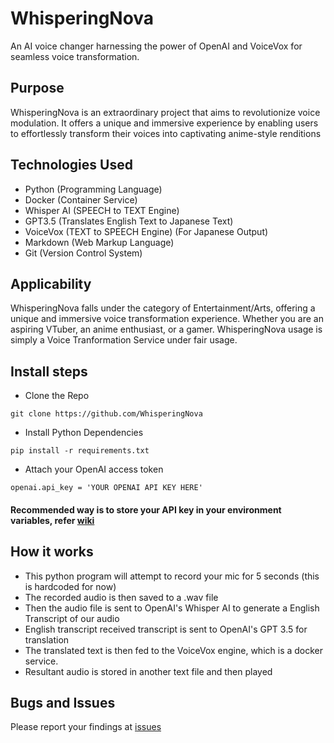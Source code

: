 # WhisperingNova
An AI voice changer harnessing the power of OpenAI and VoiceVox for seamless voice transformation.

## Purpose
WhisperingNova is an extraordinary project that aims to revolutionize voice modulation. It offers a unique and immersive experience by enabling users to effortlessly transform their voices into captivating anime-style renditions

## Technologies Used
- Python    (Programming Language)
- Docker    (Container Service)
- Whisper AI    (SPEECH to TEXT Engine)
- GPT3.5  (Translates English Text to Japanese Text)
- VoiceVox  (TEXT to SPEECH Engine) (For Japanese Output)
- Markdown  (Web Markup Language)
- Git   (Version Control System)

## Applicability
WhisperingNova falls under the category of Entertainment/Arts, offering a unique and immersive voice transformation experience. Whether you are an aspiring VTuber, an anime enthusiast, or a gamer. WhisperingNova usage is simply a Voice Tranformation Service under fair usage.

## Install steps
- Clone the Repo
```
git clone https://github.com/WhisperingNova
```
- Install Python Dependencies
```
pip install -r requirements.txt
```
- Attach your OpenAI access token
```
openai.api_key = 'YOUR OPENAI API KEY HERE'
```
#### Recommended way is to store your API key in your environment variables, refer [wiki](https://github.com/NONAN23x/WhisperingNova/wiki#linux)

## How it works
- This python program will attempt to record your mic for 5 seconds (this is hardcoded for now)
- The recorded audio is then saved to a .wav file
- Then the audio file is sent to OpenAI's Whisper AI to generate a English Transcript of our audio
- English transcript received transcript is sent to OpenAI's GPT 3.5 for translation
- The translated text is then fed to the VoiceVox engine, which is a docker service.
- Resultant audio is stored in another text file and then played

## Bugs and Issues
Please report your findings at [issues](https://github.com/NONAN23x/WhisperingNova/issues)
